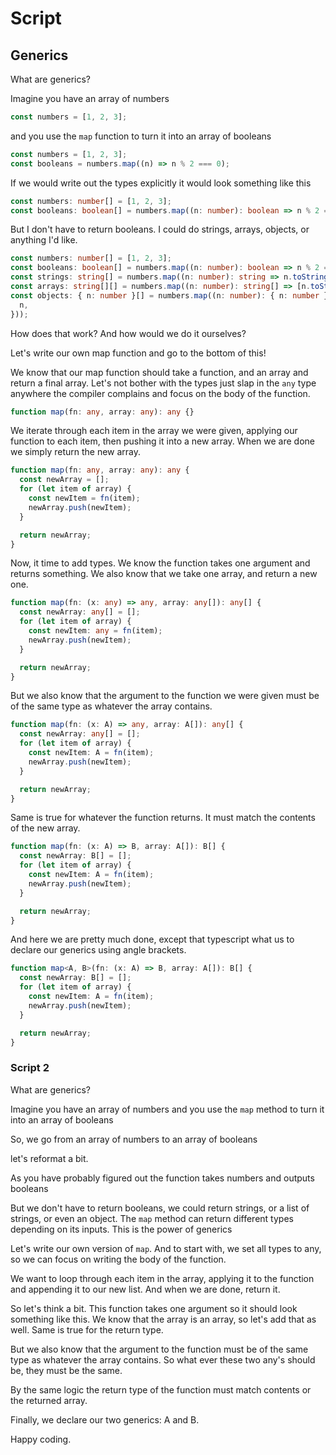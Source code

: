 # Script

## Generics

What are generics?

Imagine you have an array of numbers

```ts
const numbers = [1, 2, 3];
```

and you use the `map` function to turn it into an array of booleans

```ts
const numbers = [1, 2, 3];
const booleans = numbers.map((n) => n % 2 === 0);
```

If we would write out the types explicitly it would look something like this

```ts
const numbers: number[] = [1, 2, 3];
const booleans: boolean[] = numbers.map((n: number): boolean => n % 2 === 0);
```

But I don't have to return booleans. I could do strings, arrays, objects, or anything I'd like.

```ts
const numbers: number[] = [1, 2, 3];
const booleans: boolean[] = numbers.map((n: number): boolean => n % 2 === 0);
const strings: string[] = numbers.map((n: number): string => n.toString());
const arrays: string[][] = numbers.map((n: number): string[] => [n.toString()]);
const objects: { n: number }[] = numbers.map((n: number): { n: number } => ({
  n,
}));
```

How does that work? And how would we do it ourselves?

Let's write our own map function and go to the bottom of this!

We know that our map function should take a function, and an array and return a final array. Let's not
bother with the types just slap in the `any` type anywhere the compiler complains and focus on the body
of the function.

```ts
function map(fn: any, array: any): any {}
```

We iterate through each item in the array we were given, applying our function to each item, then pushing
it into a new array. When we are done we simply return the new array.

```ts
function map(fn: any, array: any): any {
  const newArray = [];
  for (let item of array) {
    const newItem = fn(item);
    newArray.push(newItem);
  }

  return newArray;
}
```

Now, it time to add types. We know the function takes one argument and returns something. We also know that we
take one array, and return a new one.

```ts
function map(fn: (x: any) => any, array: any[]): any[] {
  const newArray: any[] = [];
  for (let item of array) {
    const newItem: any = fn(item);
    newArray.push(newItem);
  }

  return newArray;
}
```

But we also know that the argument to the function we were given must be of the same type as whatever the array contains.

```ts
function map(fn: (x: A) => any, array: A[]): any[] {
  const newArray: any[] = [];
  for (let item of array) {
    const newItem: A = fn(item);
    newArray.push(newItem);
  }

  return newArray;
}
```

Same is true for whatever the function returns. It must match the contents of the new array.

```ts
function map(fn: (x: A) => B, array: A[]): B[] {
  const newArray: B[] = [];
  for (let item of array) {
    const newItem: A = fn(item);
    newArray.push(newItem);
  }

  return newArray;
}
```

And here we are pretty much done, except that typescript what us to declare our generics using angle brackets.

```ts
function map<A, B>(fn: (x: A) => B, array: A[]): B[] {
  const newArray: B[] = [];
  for (let item of array) {
    const newItem: A = fn(item);
    newArray.push(newItem);
  }

  return newArray;
}
```

### Script 2

What are generics?

Imagine you have an array of numbers and you use the `map` method to turn it into an array of booleans

So, we go from an array of numbers to an array of booleans

let's reformat a bit.

As you have probably figured out the function takes numbers and outputs booleans

But we don't have to return booleans, we could return strings, or a list of strings, or even an object. The `map` method can return different types depending on its inputs. This is the power of generics

Let's write our own version of `map`.
And to start with, we set all types to any, so we can focus on writing the body of the function.

We want to loop through each item in the array, applying it to
the function and appending it to our new list. And when we are done, return it.

So let's think a bit. This function takes one argument so it should look something like this. We know that the array is an array, so let's add that as well. Same is true for the return type.

But we also know that the argument to the function must be of the same type as whatever the array contains. So what ever these two any's should be, they must be the same.

By the same logic the return type of the function must match contents or the returned array.

Finally, we declare our two generics: A and B.

Happy coding.
